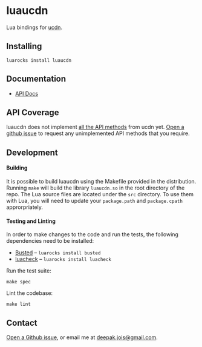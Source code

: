 # luaucdn
Lua bindings for [ucdn](https://github.com/grigorig/ucdn).

## Installing

```
luarocks install luaucdn
```

## Documentation

* [API Docs](http://deepakjois.github.io/luaucdn/api/)

## API Coverage

luaucdn does not implement [all the API methods][ucdn-api] from ucdn yet. [Open a github issue][luaucdn-issues] to request any unimplemented API methods that you require.

[ucdn-api]:https://github.com/deepakjois/luaucdn/blob/master/src/luaucdn/ucdn.h

## Development

#### Building
It is possible to build luaucdn using the Makefile provided in the distribution. Running `make` will build the library `luaucdn.so` in the root directory of the repo. The Lua source files are located under the `src` directory. To use them with Lua, you will need to update your `package.path` and `package.cpath` approrpriately.

#### Testing and Linting
In order to make changes to the code and run the tests, the following dependencies need to be installed:

* [Busted](http://olivinelabs.com/busted/) – `luarocks install busted`
* [luacheck](http://luacheck.readthedocs.org) – `luarocks install luacheck`

Run the test suite:
```
make spec
```

Lint the codebase:
```
make lint
```

## Contact
[Open a Github issue][luaucdn-issues], or email me at <deepak.jois@gmail.com>.

[luaucdn-issues]: https://github.com/deepakjois/luaucdn/issues

